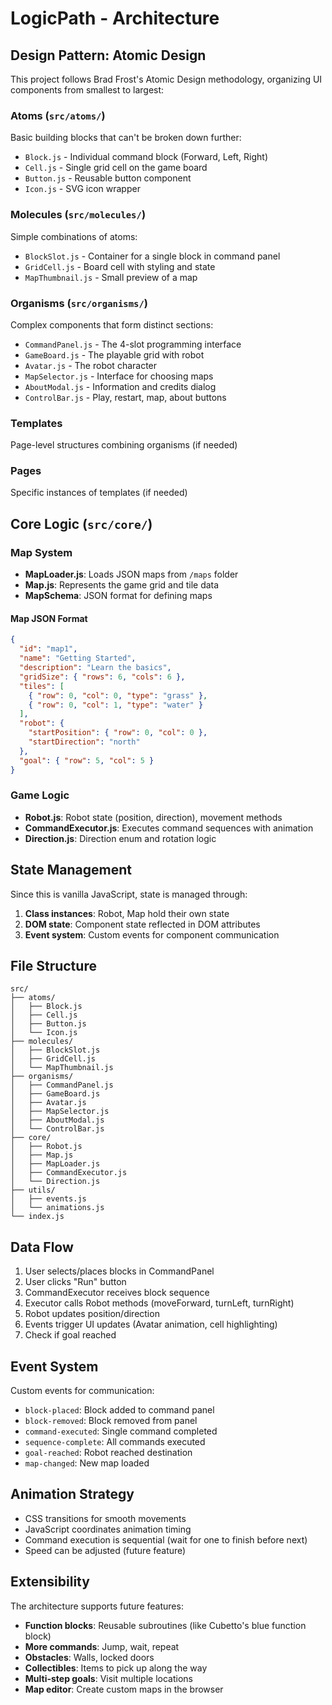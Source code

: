 # LogicPath - Architecture

## Design Pattern: Atomic Design

This project follows Brad Frost's Atomic Design methodology, organizing UI components from smallest to largest:

### Atoms (`src/atoms/`)
Basic building blocks that can't be broken down further:
- `Block.js` - Individual command block (Forward, Left, Right)
- `Cell.js` - Single grid cell on the game board
- `Button.js` - Reusable button component
- `Icon.js` - SVG icon wrapper

### Molecules (`src/molecules/`)
Simple combinations of atoms:
- `BlockSlot.js` - Container for a single block in command panel
- `GridCell.js` - Board cell with styling and state
- `MapThumbnail.js` - Small preview of a map

### Organisms (`src/organisms/`)
Complex components that form distinct sections:
- `CommandPanel.js` - The 4-slot programming interface
- `GameBoard.js` - The playable grid with robot
- `Avatar.js` - The robot character
- `MapSelector.js` - Interface for choosing maps
- `AboutModal.js` - Information and credits dialog
- `ControlBar.js` - Play, restart, map, about buttons

### Templates
Page-level structures combining organisms (if needed)

### Pages
Specific instances of templates (if needed)

## Core Logic (`src/core/`)

### Map System
- **MapLoader.js**: Loads JSON maps from `/maps` folder
- **Map.js**: Represents the game grid and tile data
- **MapSchema**: JSON format for defining maps

#### Map JSON Format
```json
{
  "id": "map1",
  "name": "Getting Started",
  "description": "Learn the basics",
  "gridSize": { "rows": 6, "cols": 6 },
  "tiles": [
    { "row": 0, "col": 0, "type": "grass" },
    { "row": 0, "col": 1, "type": "water" }
  ],
  "robot": {
    "startPosition": { "row": 0, "col": 0 },
    "startDirection": "north"
  },
  "goal": { "row": 5, "col": 5 }
}
```

### Game Logic
- **Robot.js**: Robot state (position, direction), movement methods
- **CommandExecutor.js**: Executes command sequences with animation
- **Direction.js**: Direction enum and rotation logic

## State Management

Since this is vanilla JavaScript, state is managed through:
1. **Class instances**: Robot, Map hold their own state
2. **DOM state**: Component state reflected in DOM attributes
3. **Event system**: Custom events for component communication

## File Structure

```
src/
├── atoms/
│   ├── Block.js
│   ├── Cell.js
│   ├── Button.js
│   └── Icon.js
├── molecules/
│   ├── BlockSlot.js
│   ├── GridCell.js
│   └── MapThumbnail.js
├── organisms/
│   ├── CommandPanel.js
│   ├── GameBoard.js
│   ├── Avatar.js
│   ├── MapSelector.js
│   ├── AboutModal.js
│   └── ControlBar.js
├── core/
│   ├── Robot.js
│   ├── Map.js
│   ├── MapLoader.js
│   ├── CommandExecutor.js
│   └── Direction.js
├── utils/
│   ├── events.js
│   └── animations.js
└── index.js
```

## Data Flow

1. User selects/places blocks in CommandPanel
2. User clicks "Run" button
3. CommandExecutor receives block sequence
4. Executor calls Robot methods (moveForward, turnLeft, turnRight)
5. Robot updates position/direction
6. Events trigger UI updates (Avatar animation, cell highlighting)
7. Check if goal reached

## Event System

Custom events for communication:
- `block-placed`: Block added to command panel
- `block-removed`: Block removed from panel
- `command-executed`: Single command completed
- `sequence-complete`: All commands executed
- `goal-reached`: Robot reached destination
- `map-changed`: New map loaded

## Animation Strategy

- CSS transitions for smooth movements
- JavaScript coordinates animation timing
- Command execution is sequential (wait for one to finish before next)
- Speed can be adjusted (future feature)

## Extensibility

The architecture supports future features:
- **Function blocks**: Reusable subroutines (like Cubetto's blue function block)
- **More commands**: Jump, wait, repeat
- **Obstacles**: Walls, locked doors
- **Collectibles**: Items to pick up along the way
- **Multi-step goals**: Visit multiple locations
- **Map editor**: Create custom maps in the browser

